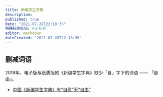 ```yaml
---
title: 新编学生字典
description:
published: true
date: "2021-07-28T22:18:35"
特殊标签标记: #无标签
editor: markdown
dateCreated: "2021-07-28T22:18:35"
---
```


## 删减词语

2019年，电子版与纸质版的《新编学生字典》缺少「自」字下的词语 —— 「自由」。

+ [中国《新编学生字典》有“自慰”无“自由”](https://web.archive.org/web/20201108003717/https://www.rfa.org/mandarin/yataibaodao/renquanfazhi/ql2-04122019100915.html)
